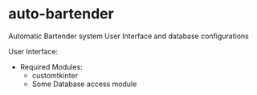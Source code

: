 # auto-bartender
Automatic Bartender system User Interface and database configurations


User Interface:
* Required Modules:
  - customtkinter
  - Some Database access module
    

